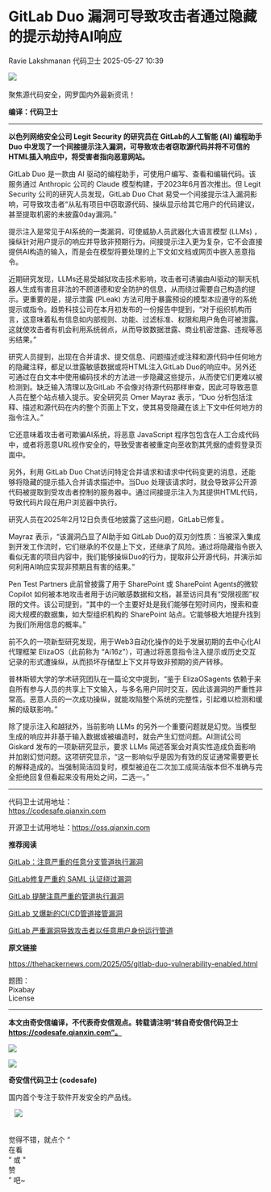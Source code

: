 #  GitLab Duo 漏洞可导致攻击者通过隐藏的提示劫持AI响应   
Ravie Lakshmanan  代码卫士   2025-05-27 10:39  
  
![](https://mmbiz.qpic.cn/mmbiz_gif/Az5ZsrEic9ot90z9etZLlU7OTaPOdibteeibJMMmbwc29aJlDOmUicibIRoLdcuEQjtHQ2qjVtZBt0M5eVbYoQzlHiaw/640?wx_fmt=gif "")  
   
聚焦源代码安全，网罗国内外最新资讯！  
  
**编译：代码卫士**  
  
****  
**以色列网络安全公司 Legit Security 的研究员在 GitLab的人工智能 (AI) 编程助手 Duo 中发现了一个间接提示注入漏洞，可导致攻击者窃取源代码并将不可信的HTML插入响应中，将受害者指向恶意网站。**  
  
GitLab Duo 是一款由 AI 驱动的编程助手，可使用户编写、查看和编辑代码。该服务通过 Anthropic 公司的 Claude 模型构建，于2023年6月首次推出。但 Legit Security 公司的研究人员发现，GitLab Duo Chat 易受一个间接提示注入漏洞影响，可导致攻击者“从私有项目中窃取源代码、操纵显示给其它用户的代码建议，甚至提取机密的未披露0day漏洞。”  
  
提示注入是常见于AI系统的一类漏洞，可使威胁人员武器化大语言模型 (LLMs) ，操纵针对用户提示的响应并导致非预期行为。间接提示注入更为复杂，它不会直接提供AI构造的输入，而是会在模型将要处理的上下文如文档或网页中嵌入恶意指令。  
  
近期研究发现，LLMs还易受越狱攻击技术影响，攻击者可诱骗由AI驱动的聊天机器人生成有害且非法的不顾道德和安全防护的信息，从而绕过需要自己构造的提示。更重要的是，提示泄露 (PLeak) 方法可用于暴露预设的模型本应遵守的系统提示或指令。趋势科技公司在本月初发布的一份报告中提到，“对于组织机构而言，这意味着私有信息如内部规则、功能、过滤标准、权限和用户角色可被泄露。这就使攻击者有机会利用系统弱点，从而导致数据泄露、商业机密泄露、违规等恶劣结果。”  
  
研究人员提到，出现在合并请求、提交信息、问题描述或注释和源代码中任何地方的隐藏注释，都足以泄露敏感数据或将HTML注入GitLab Duo的响应中。另外还可通过在白文本中使用编码技术的方法进一步隐藏这些提示，从而使它们更难以被检测到。缺乏输入清理以及GitLab 不会像对待源代码那样审查，因此可导致恶意人员在整个站点植入提示。安全研究员 Omer Mayraz 表示，“Duo 分析包括注释、描述和源代码在内的整个页面上下文，使其易受隐藏在该上下文中任何地方的指令注入。”  
  
它还意味着攻击者可欺骗AI系统，将恶意 JavaScript 程序包包含在人工合成代码中，或者将恶意URL视作安全的，导致受害者被重定向至收割其凭据的虚假登录页面中。  
  
另外，利用 GitLab Duo Chat访问特定合并请求和请求中代码变更的消息，还能够将隐藏的提示插入合并请求描述中。当Duo 处理该请求时，就会导致非公开源代码被提取到受攻击者控制的服务器中。通过间接提示注入为其提供HTML代码，导致代码片段在用户浏览器中执行。  
  
研究人员在2025年2月12日负责任地披露了这些问题，GitLab已修复。  
  
Mayraz 表示，“该漏洞凸显了AI助手如 GitLab Duo的双刃剑性质：当被深入集成到开发工作流时，它们继承的不仅是上下文，还继承了风险。通过将隐藏指令嵌入看似无害的项目内容中，我们能够操纵Duo的行为，提取非公开源代码，并演示如何利用AI响应实现非预期且有害的结果。”  
  
Pen Test Partners 此前曾披露了用于 SharePoint 或 SharePoint Agents的微软 Copilot 如何被本地攻击者用于访问敏感数据和文档，甚至访问具有“受限视图”权限的文件。该公司提到，“其中的一个主要好处是我们能够在短时间内，搜索和查阅大规模的数据集，如大型组织机构的 SharePoint 站点。它能够极大地提升找到为我们所用信息的概率。”  
  
前不久的一项新型研究发现，用于Web3自动化操作的处于发展初期的去中心化AI代理框架 ElizaOS（此前称为 “Ai16z”），可通过将恶意指令注入提示或历史交互记录的形式遭操纵，从而损坏存储型上下文并导致非预期的资产转移。  
  
普林斯顿大学的学术研究团队在一篇论文中提到，“鉴于 ElizaOSagents 依赖于来自所有参与人员的共享上下文输入，与多名用户同时交互，因此该漏洞的严重性非常高。恶意人员的一次成功操纵，就能攻陷整个系统的完整性，引起难以检测和缓解的级联影响。”  
  
除了提示注入和越狱外，当前影响 LLMs 的另外一个重要问题就是幻觉。当模型生成的响应并非基于输入数据或被编造时，就会产生幻觉问题。AI测试公司 Giskard 发布的一项新研究显示，要求 LLMs 简述答案会对真实性造成负面影响并加剧幻觉问题。这项研究显示，“这一影响似乎是因为有效的反证通常需要更长的解释造成的。当强制简洁回复时，模型被迫在二次加工成简洁版本但不准确与完全拒绝回复但看起来没有用处之间，二选一。”  
  
****  
代码卫士试用地址：  
https://codesafe.qianxin.com  
  
开源卫士试用地址：https://oss.qianxin.com  
  
  
  
  
  
  
  
  
  
  
  
  
  
**推荐阅读**  
  
[GitLab：注意严重的任意分支管道执行漏洞](https://mp.weixin.qq.com/s?__biz=MzI2NTg4OTc5Nw==&mid=2247521035&idx=1&sn=2551f0b914e44081d01813a9f39a47c4&scene=21#wechat_redirect)  
  
  
[GitLab修复严重的 SAML 认证绕过漏洞](https://mp.weixin.qq.com/s?__biz=MzI2NTg4OTc5Nw==&mid=2247520856&idx=1&sn=99796b9ba1361fcd9611a05729e2219d&scene=21#wechat_redirect)  
  
  
[GitLab 提醒注意严重的管道执行漏洞](https://mp.weixin.qq.com/s?__biz=MzI2NTg4OTc5Nw==&mid=2247520799&idx=1&sn=2e34312c9e5c05291452bf69189cd8b5&scene=21#wechat_redirect)  
  
  
[GitLab 又爆新的CI/CD管道接管漏洞](https://mp.weixin.qq.com/s?__biz=MzI2NTg4OTc5Nw==&mid=2247520065&idx=2&sn=2dfd0b72bc28e69fa94a19fdb4828ace&scene=21#wechat_redirect)  
  
  
[GitLab 严重漏洞导致攻击者以任意用户身份运行管道](https://mp.weixin.qq.com/s?__biz=MzI2NTg4OTc5Nw==&mid=2247519913&idx=1&sn=f485e4897bd8f134b2685e61ec98b8ae&scene=21#wechat_redirect)  
  
  
  
  
  
**原文链接**  
  
https://thehackernews.com/2025/05/gitlab-duo-vulnerability-enabled.html  
  
  
题图：  
Pixabay   
License  
  
****  
**本文由奇安信编译，不代表奇安信观点。转载请注明“转自奇安信代码卫士 https://codesafe.qianxin.com”。**  
  
  
  
  
![](https://mmbiz.qpic.cn/mmbiz_jpg/oBANLWYScMSf7nNLWrJL6dkJp7RB8Kl4zxU9ibnQjuvo4VoZ5ic9Q91K3WshWzqEybcroVEOQpgYfx1uYgwJhlFQ/640?wx_fmt=jpeg "")  
  
![](https://mmbiz.qpic.cn/mmbiz_jpg/oBANLWYScMSN5sfviaCuvYQccJZlrr64sRlvcbdWjDic9mPQ8mBBFDCKP6VibiaNE1kDVuoIOiaIVRoTjSsSftGC8gw/640?wx_fmt=jpeg "")  
  
**奇安信代码卫士 (codesafe)**  
  
国内首个专注于软件开发安全的产品线。  
  
   ![](https://mmbiz.qpic.cn/mmbiz_gif/oBANLWYScMQ5iciaeKS21icDIWSVd0M9zEhicFK0rbCJOrgpc09iaH6nvqvsIdckDfxH2K4tu9CvPJgSf7XhGHJwVyQ/640?wx_fmt=gif "")  
  
   
觉得不错，就点个 “  
在看  
” 或 "  
赞  
” 吧~  
  

